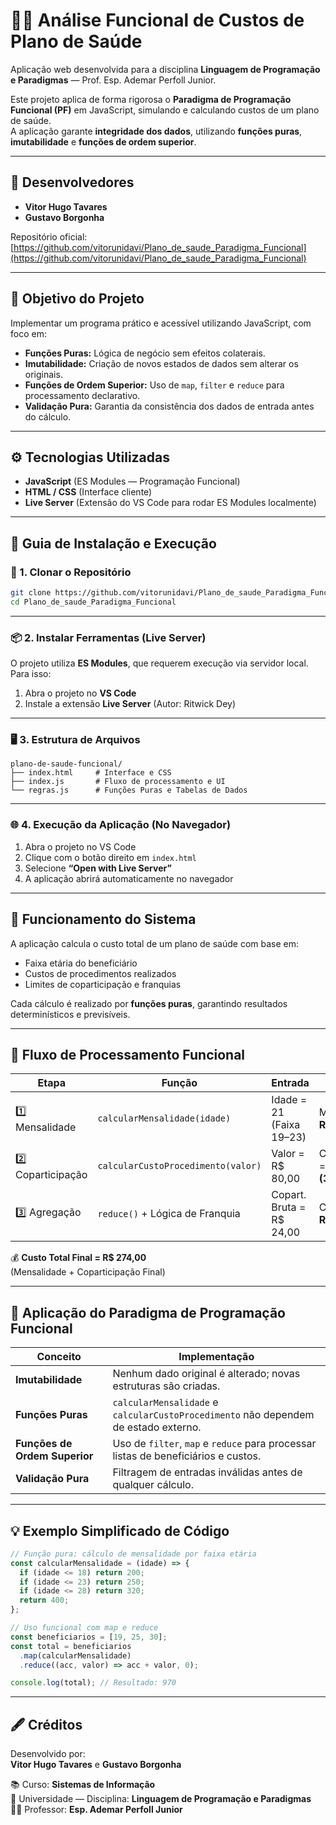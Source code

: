 # 👨‍⚕️ Análise Funcional de Custos de Plano de Saúde

Aplicação web desenvolvida para a disciplina **Linguagem de Programação e Paradigmas** — Prof. Esp. Ademar Perfoll Junior.

Este projeto aplica de forma rigorosa o **Paradigma de Programação Funcional (PF)** em JavaScript, simulando e calculando custos de um plano de saúde.  
A aplicação garante **integridade dos dados**, utilizando **funções puras**, **imutabilidade** e **funções de ordem superior**.

---

## 👥 Desenvolvedores

- **Vitor Hugo Tavares**  
- **Gustavo Borgonha**

Repositório oficial:  
[https://github.com/vitorunidavi/Plano_de_saude_Paradigma_Funcional](https://github.com/vitorunidavi/Plano_de_saude_Paradigma_Funcional)

---

## 🎯 Objetivo do Projeto

Implementar um programa prático e acessível utilizando JavaScript, com foco em:

- **Funções Puras:** Lógica de negócio sem efeitos colaterais.  
- **Imutabilidade:** Criação de novos estados de dados sem alterar os originais.  
- **Funções de Ordem Superior:** Uso de `map`, `filter` e `reduce` para processamento declarativo.  
- **Validação Pura:** Garantia da consistência dos dados de entrada antes do cálculo.

---

## ⚙️ Tecnologias Utilizadas

- **JavaScript** (ES Modules — Programação Funcional)  
- **HTML / CSS** (Interface cliente)  
- **Live Server** (Extensão do VS Code para rodar ES Modules localmente)

---

## 🚀 Guia de Instalação e Execução

### 🔧 1. Clonar o Repositório

```bash
git clone https://github.com/vitorunidavi/Plano_de_saude_Paradigma_Funcional.git
cd Plano_de_saude_Paradigma_Funcional
```

---

### 📦 2. Instalar Ferramentas (Live Server)

O projeto utiliza **ES Modules**, que requerem execução via servidor local.  
Para isso:

1. Abra o projeto no **VS Code**  
2. Instale a extensão **Live Server** (Autor: Ritwick Dey)  

---

### 🖥️ 3. Estrutura de Arquivos

```
plano-de-saude-funcional/
├── index.html     # Interface e CSS
├── index.js       # Fluxo de processamento e UI
└── regras.js      # Funções Puras e Tabelas de Dados
```

---

### 🌐 4. Execução da Aplicação (No Navegador)

1. Abra o projeto no VS Code  
2. Clique com o botão direito em `index.html`  
3. Selecione **“Open with Live Server”**  
4. A aplicação abrirá automaticamente no navegador  

---

## 🧩 Funcionamento do Sistema

A aplicação calcula o custo total de um plano de saúde com base em:

- Faixa etária do beneficiário  
- Custos de procedimentos realizados  
- Limites de coparticipação e franquias  

Cada cálculo é realizado por **funções puras**, garantindo resultados determinísticos e previsíveis.

---

## 🔁 Fluxo de Processamento Funcional

| Etapa | Função | Entrada | Saída |
|-------|---------|----------|-------|
| 1️⃣ Mensalidade | `calcularMensalidade(idade)` | Idade = 21 (Faixa 19–23) | Mensalidade = **R$ 250,00** |
| 2️⃣ Coparticipação | `calcularCustoProcedimento(valor)` | Valor = R$ 80,00 | Coparticipação = **R$ 24,00 (30%)** |
| 3️⃣ Agregação | `reduce()` + Lógica de Franquia | Copart. Bruta = R$ 24,00 | Copart. Final = **R$ 24,00** |

💰 **Custo Total Final = R$ 274,00**  
(Mensalidade + Coparticipação Final)

---

## 🧠 Aplicação do Paradigma de Programação Funcional

| Conceito | Implementação |
|-----------|----------------|
| **Imutabilidade** | Nenhum dado original é alterado; novas estruturas são criadas. |
| **Funções Puras** | `calcularMensalidade` e `calcularCustoProcedimento` não dependem de estado externo. |
| **Funções de Ordem Superior** | Uso de `filter`, `map` e `reduce` para processar listas de beneficiários e custos. |
| **Validação Pura** | Filtragem de entradas inválidas antes de qualquer cálculo. |

---

## 💡 Exemplo Simplificado de Código

```js
// Função pura: cálculo de mensalidade por faixa etária
const calcularMensalidade = (idade) => {
  if (idade <= 18) return 200;
  if (idade <= 23) return 250;
  if (idade <= 28) return 320;
  return 400;
};

// Uso funcional com map e reduce
const beneficiarios = [19, 25, 30];
const total = beneficiarios
  .map(calcularMensalidade)
  .reduce((acc, valor) => acc + valor, 0);

console.log(total); // Resultado: 970
```

---

## 🖋️ Créditos

Desenvolvido por:  
**Vitor Hugo Tavares** e **Gustavo Borgonha**  

📚 Curso: **Sistemas de Informação**  
🏫 Universidade — Disciplina: **Linguagem de Programação e Paradigmas**  
👨‍🏫 Professor: **Esp. Ademar Perfoll Junior**
